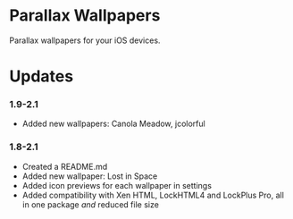 # Parallax Wallpapers

Parallax wallpapers for your iOS devices.

# Updates

### 1.9-2.1

 - Added new wallpapers: Canola Meadow, jcolorful

### 1.8-2.1

 - Created a README.md
 - Added new wallpaper: Lost in Space
 - Added icon previews for each wallpaper in settings
 - Added compatibility with Xen HTML, LockHTML4 and LockPlus Pro, all in one package *and* reduced file size
